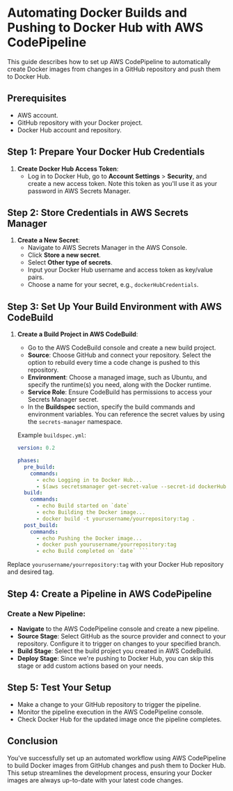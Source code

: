 # Automating Docker Builds and Pushing to Docker Hub with AWS CodePipeline

This guide describes how to set up AWS CodePipeline to automatically create Docker images from changes in a GitHub repository and push them to Docker Hub.

## Prerequisites

- AWS account.
- GitHub repository with your Docker project.
- Docker Hub account and repository.

## Step 1: Prepare Your Docker Hub Credentials

1. **Create Docker Hub Access Token**:
   - Log in to Docker Hub, go to **Account Settings** > **Security**, and create a new access token. Note this token as you'll use it as your password in AWS Secrets Manager.

## Step 2: Store Credentials in AWS Secrets Manager

1. **Create a New Secret**:
   - Navigate to AWS Secrets Manager in the AWS Console.
   - Click **Store a new secret**.
   - Select **Other type of secrets**.
   - Input your Docker Hub username and access token as key/value pairs.
   - Choose a name for your secret, e.g., `dockerHubCredentials`.

## Step 3: Set Up Your Build Environment with AWS CodeBuild

1. **Create a Build Project in AWS CodeBuild**:
   - Go to the AWS CodeBuild console and create a new build project.
   - **Source**: Choose GitHub and connect your repository. Select the option to rebuild every time a code change is pushed to this repository.
   - **Environment**: Choose a managed image, such as Ubuntu, and specify the runtime(s) you need, along with the Docker runtime.
   - **Service Role**: Ensure CodeBuild has permissions to access your Secrets Manager secret.
   - In the **Buildspec** section, specify the build commands and environment variables. You can reference the secret values by using the `secrets-manager` namespace.

   Example `buildspec.yml`:

   ```yaml
   version: 0.2

   phases:
     pre_build:
       commands:
         - echo Logging in to Docker Hub...
         - $(aws secretsmanager get-secret-value --secret-id dockerHubCredentials --query SecretString --output text | python -c "import sys, json; print('docker login --username ' + json.load(sys.stdin)['username'] + ' --password ' + json.load(sys.stdin)['password'])")
     build:
       commands:
         - echo Build started on `date`
         - echo Building the Docker image...
         - docker build -t yourusername/yourrepository:tag .
     post_build:
       commands:
         - echo Pushing the Docker image...
         - docker push yourusername/yourrepository:tag
         - echo Build completed on `date` ```
   
Replace `yourusername/yourrepository:tag` with your Docker Hub repository and desired tag.

## Step 4: Create a Pipeline in AWS CodePipeline

### Create a New Pipeline:
- **Navigate** to the AWS CodePipeline console and create a new pipeline.
- **Source Stage**: Select GitHub as the source provider and connect to your repository. Configure it to trigger on changes to your specified branch.
- **Build Stage**: Select the build project you created in AWS CodeBuild.
- **Deploy Stage**: Since we're pushing to Docker Hub, you can skip this stage or add custom actions based on your needs.

## Step 5: Test Your Setup

- Make a change to your GitHub repository to trigger the pipeline.
- Monitor the pipeline execution in the AWS CodePipeline console.
- Check Docker Hub for the updated image once the pipeline completes.

## Conclusion

You've successfully set up an automated workflow using AWS CodePipeline to build Docker images from GitHub changes and push them to Docker Hub. This setup streamlines the development process, ensuring your Docker images are always up-to-date with your latest code changes.
